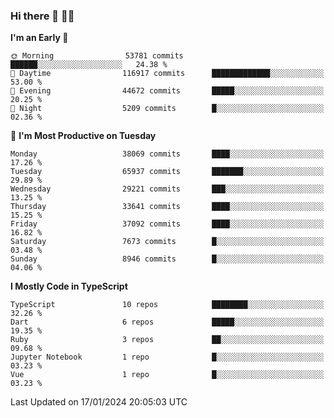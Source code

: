 ### Hi there 👋 🧑‍💻



<!--START_SECTION:waka-->
**I'm an Early 🐤** 

```text
🌞 Morning                53781 commits       ██████░░░░░░░░░░░░░░░░░░░   24.38 % 
🌆 Daytime                116917 commits      █████████████░░░░░░░░░░░░   53.00 % 
🌃 Evening                44672 commits       █████░░░░░░░░░░░░░░░░░░░░   20.25 % 
🌙 Night                  5209 commits        █░░░░░░░░░░░░░░░░░░░░░░░░   02.36 % 
```
📅 **I'm Most Productive on Tuesday** 

```text
Monday                   38069 commits       ████░░░░░░░░░░░░░░░░░░░░░   17.26 % 
Tuesday                  65937 commits       ███████░░░░░░░░░░░░░░░░░░   29.89 % 
Wednesday                29221 commits       ███░░░░░░░░░░░░░░░░░░░░░░   13.25 % 
Thursday                 33641 commits       ████░░░░░░░░░░░░░░░░░░░░░   15.25 % 
Friday                   37092 commits       ████░░░░░░░░░░░░░░░░░░░░░   16.82 % 
Saturday                 7673 commits        █░░░░░░░░░░░░░░░░░░░░░░░░   03.48 % 
Sunday                   8946 commits        █░░░░░░░░░░░░░░░░░░░░░░░░   04.06 % 
```


**I Mostly Code in TypeScript** 

```text
TypeScript               10 repos            ████████░░░░░░░░░░░░░░░░░   32.26 % 
Dart                     6 repos             █████░░░░░░░░░░░░░░░░░░░░   19.35 % 
Ruby                     3 repos             ██░░░░░░░░░░░░░░░░░░░░░░░   09.68 % 
Jupyter Notebook         1 repo              █░░░░░░░░░░░░░░░░░░░░░░░░   03.23 % 
Vue                      1 repo              █░░░░░░░░░░░░░░░░░░░░░░░░   03.23 % 
```




 Last Updated on 17/01/2024 20:05:03 UTC
<!--END_SECTION:waka-->


